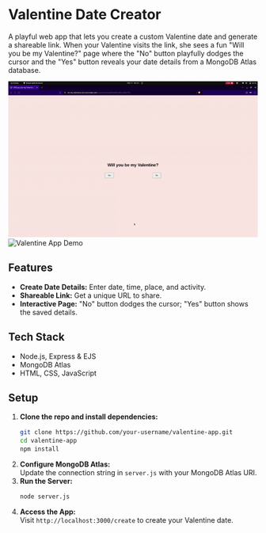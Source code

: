 
# Valentine Date Creator

A playful web app that lets you create a custom Valentine date and generate a shareable link. When your Valentine visits the link, she sees a fun "Will you be my Valentine?" page where the "No" button playfully dodges the cursor and the "Yes" button reveals your date details from a MongoDB Atlas database.

![Valentine App Demo](assets/valentine_website.gif)
![Valentine App Demo](assets/valentine_website_.gif)

## Features

- **Create Date Details:** Enter date, time, place, and activity.
- **Shareable Link:** Get a unique URL to share.
- **Interactive Page:** "No" button dodges the cursor; "Yes" button shows the saved details.

## Tech Stack

- Node.js, Express & EJS
- MongoDB Atlas
- HTML, CSS, JavaScript

## Setup

1. **Clone the repo and install dependencies:**
   ```bash
   git clone https://github.com/your-username/valentine-app.git
   cd valentine-app
   npm install
2. **Configure MongoDB Atlas:**  
   Update the connection string in `server.js` with your MongoDB Atlas URI.
3. **Run the Server:**
   ```bash
   node server.js
   ```
4. **Access the App:**  
   Visit `http://localhost:3000/create` to create your Valentine date.


